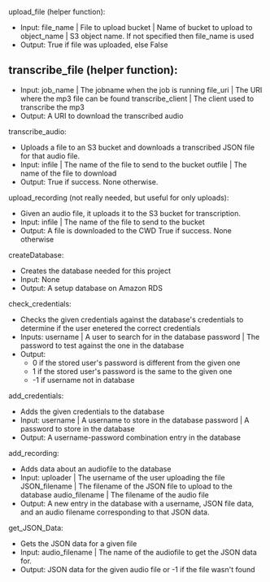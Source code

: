 upload_file (helper function):
- Input:
  file_name   | File to upload
  bucket      | Name of bucket to upload to
  object_name | S3 object name. If not specified then file_name is used
- Output:
  True if file was uploaded, else False


transcribe_file (helper function):
- 
- Input:
  job_name          | The jobname when the job is running
  file_uri 	    | The URI where the mp3 file can be found
  transcribe_client | The client used to transcribe the mp3
- Output:
  A URI to download the transcribed audio


transcribe_audio:
- Uploads a file to an S3 bucket and downloads a transcribed JSON file
    for that audio file.
- Input:
  infile  | The name of the file to send to the bucket
  outfile | The name of the file to download
- Output:
  True if success. None otherwise.


upload_recording (not really needed, but useful for only uploads):
- Given an audio file, it uploads it to the S3 bucket for transcription.
- Input:
  infile | The name of the file to send to the bucket
- Output:
  A file is downloaded to the CWD
  True if success. None otherwise


createDatabase:
- Creates the database needed for this project
- Input:
  None
- Output:
  A setup database on Amazon RDS


check_credentials:
- Checks the given credentials against the database's credentials to determine
    if the user enetered the correct credentials
- Inputs:
  username | A user to search for in the database
  password | The password to test against the one in the database
- Output:
  - 0 if the stored user's password is different from the given one
  - 1 if the stored user's password is the same to the given one
  - -1 if username not in database


add_credentials:
- Adds the given credentials to the database
- Input:
  username | A username to store in the database
  password | A password to store in the database
- Output:
  A username-password combination entry in the database


add_recording:
- Adds data about an audiofile to the database
- Input:
  uploader       | The username of the user uploading the file
  JSON_filename  | The filename of the JSON file to upload to the database
  audio_filename | The filename of the audio file
- Output:
  A new entry in the database with a username, JSON file data, and 
    an audio filename corresponding to that JSON data.


get_JSON_Data:
- Gets the JSON data for a given file
- Input:
  audio_filename | The name of the audiofile to get the JSON data for.
- Output:
  JSON data for the given audio file or -1 if the file wasn't found